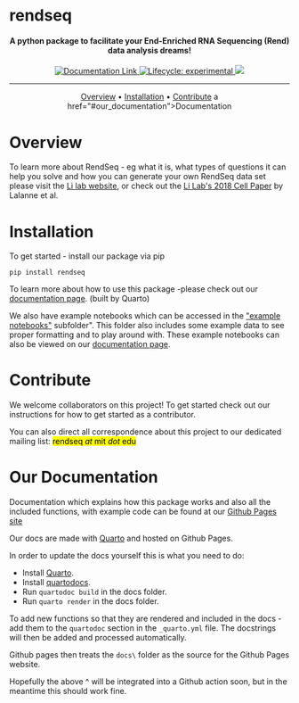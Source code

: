 # rendseq

<h4 align="center">
A python package to facilitate your End-Enriched RNA Sequencing (Rend)
data analysis dreams!</h4>


<div align="center">
  <!-- badges: start -->
  <div id="banner" style="overflow: hidden;justify-content:space-around;">
  <a href="https://gwlilabmit.github.io/rendseq/">
  <img src="https://img.shields.io/badge/ReadTheDocs-blue"
    alt="Documentation Link"></img>
  </a>
  <a href="https://www.tidyverse.org/lifecycle/#experimental">
  <img src="https://img.shields.io/badge/lifecycle-experimental-orange.svg"
    alt="Lifecycle: experimental"></img>
  </a>
<a href="https://codecov.io/gh/miraep8/rendseq">
  <img src="https://codecov.io/gh/miraep8/rendseq/branch/main/graph/badge.svg?token=SIGSJGCZPI"/>
</a>
  </div>
  <hr>
  <!-- badges: end -->

  <p>
    <a href="#overview">Overview</a> •
    <a href="#installation">Installation</a> •
    <a href="#contribute">Contribute</a>
    a href="#our_documentation">Documentation</a>
  </p>
</div>
  <!-- badges: end -->

# Overview
To learn more about RendSeq - eg what it is, what types of questions it can help you solve and how you can generate your own RendSeq data set please visit the
 [Li lab website](http://gwli.scripts.mit.edu/group/), or check out
the [Li Lab's 2018 Cell Paper](http://gwli.scripts.mit.edu/group/wp-content/uploads/2019/01/Lalanne_Cell2018.pdf)
by Lalanne et al.

# Installation

To get started - install our package via pip

  `pip install rendseq`

To learn more about how to use this package -please check out our [documentation page](https://rendseq.readthedocs.io/en/latest/).  (built by Quarto)

We also have example notebooks which can be accessed in the ["example notebooks"](https://github.com/gwlilabmit/rendseq/tree/main/example%20noteboooks) subfolder".  This folder also includes some example data to see proper formatting and to play around with.  These example notebooks can also be viewed on our [documentation page]().

# Contribute

We welcome collaborators on this project!  To get started check out our instructions for how to get started as a contributor.

You can also direct all correspondence about this project to our dedicated mailing list: <mark >rendseq *at* mit *dot* edu</mark>

# Our Documentation

Documentation which explains how this package works and also all the included functions, with example code can be found at our [Github Pages site](https://gwlilabmit.github.io/rendseq/)

Our docs are made with [Quarto](https://quarto.org/) and hosted on Github Pages.

In order to update the docs yourself this is what you need to do:

- Install [Quarto](https://quarto.org/docs/get-started/).
- Install [quartodocs](https://machow.github.io/quartodoc/get-started/overview.html).
- Run `quartodoc build` in the docs folder.
- Run `quarto render` in the docs folder.


To add new functions so that they are rendered and included in the docs - add them to the `quartodoc` section in the `_quarto.yml` file. The docstrings will then be added and processed automatically.

Github pages then treats the `docs\` folder as the source for the Github Pages website.

Hopefully the above ^ will be integrated into a Github action soon, but in the meantime this should work fine.
